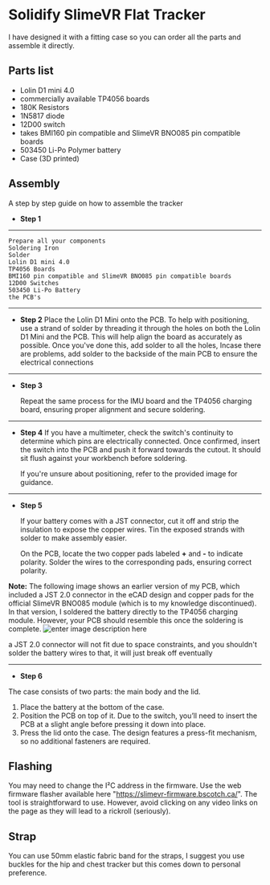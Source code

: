 # Solidify SlimeVR  Flat Tracker


I have designed it with a fitting case so you can order all the parts and assemble it directly.




## Parts list
- Lolin D1 mini 4.0
- commercially available TP4056 boards
- 180K Resistors
- 1N5817 diode
- 12D00 switch
- takes BMI160 pin compatible and SlimeVR BNO085 pin compatible boards
- 503450 Li-Po Polymer battery
- Case (3D printed)


## Assembly
A step by step guide on how to assemble the tracker

* **Step 1**
---------- 
    Prepare all your components
    Soldering Iron
    Solder
    Lolin D1 mini 4.0
    TP4056 Boards
    BMI160 pin compatible and SlimeVR BNO085 pin compatible boards
    12D00 Switches
    503450 Li-Po Battery
    the PCB's
------------
- **Step 2**
Place the Lolin D1 Mini onto the PCB. To help with positioning, use a strand of solder by threading it through the holes on both the Lolin D1 Mini and the PCB. This will help align the board as accurately as possible. Once you've done this, add solder to all the holes, Incase there are problems, add solder to the backside of the main PCB to ensure the electrical connections



---
- **Step 3**

	Repeat the same process for the IMU board and the TP4056 charging board, ensuring proper alignment and secure soldering.
 ---
- **Step 4**
If you have a multimeter, check the switch's continuity to determine which pins are electrically connected. Once confirmed, insert the switch into the PCB and push it forward towards the cutout. It should sit flush against your workbench before soldering.

	If you're unsure about positioning, refer to the provided image for guidance.

 ---
 - **Step 5**

	If your battery comes with a JST connector, cut it off and strip the insulation to expose the
	copper wires. Tin the exposed strands with solder to make assembly easier.

	On the PCB, locate the two copper pads labeled **+** and **-** to indicate polarity. Solder the
	wires to the corresponding pads, ensuring correct polarity.

**Note:** The following image shows an earlier version of my PCB, which included a JST 2.0 connector in the eCAD design and copper pads for the official SlimeVR BNO085 module (which is to my knowledge discontinued). In that version, I soldered the battery directly to the TP4056 charging module. However, your PCB should resemble this once the soldering is complete.
![enter image description here](https://cdn.discordapp.com/attachments/635870829619707905/1348265709331026051/IMG_20250309_130142985_HDR.jpg?ex=67ced5ca&is=67cd844a&hm=3b663daeb26def1367c31b6fa8cca3dd19d9f3f39d1503056956e1ffed2acb0e&)

a JST 2.0 connector will not fit due to space constraints, and you shouldn't solder the battery wires to that, it will just break off eventually

 --- 
- **Step 6** 


The case consists of two parts: the main body and the lid.

1.  Place the battery at the bottom of the case.
2.  Position the PCB on top of it. Due to the switch, you’ll need to insert the PCB at a slight angle before pressing it down into place.
3.  Press the lid onto the case. The design features a press-fit mechanism, so no additional fasteners are required.

  
## Flashing

You may need to change the I²C address in the firmware. Use the web firmware flasher available here "https://slimevr-firmware.bscotch.ca/". The tool is straightforward to use. However, avoid clicking on any video links on the page as they will lead to a rickroll (seriously).


## Strap
You can use 50mm elastic fabric band for the straps, I suggest you use buckles for the hip and chest tracker but this comes down to personal preference.
